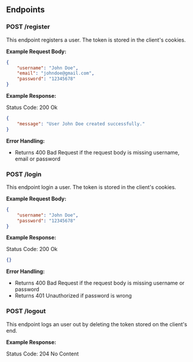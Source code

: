 ## Endpoints

### POST /register

This endpoint registers a user. The token is stored in the client's cookies.

**Example Request Body:**

```json
{
    "username": "John Doe",
    "email": "johndoe@gmail.com",
    "password": "12345678"
}
```

**Example Response:**

Status Code: 200 Ok

```json
{
    "message": "User John Doe created successfully."
}
```

**Error Handling:**
- Returns 400 Bad Request if the request body is missing username, email or password

### POST /login

This endpoint login a user. The token is stored in the client's cookies.

**Example Request Body:**

```json
{
    "username": "John Doe",
    "password": "12345678"
}
```

**Example Response:**

Status Code: 200 Ok

```json
{}
```

**Error Handling:**
- Returns 400 Bad Request if the request body is missing username or password 
- Returns 401 Unauthorized if password is wrong

### POST /logout

This endpoint logs an user out by deleting the token stored on the client's end.

**Example Response:**

Status Code: 204 No Content